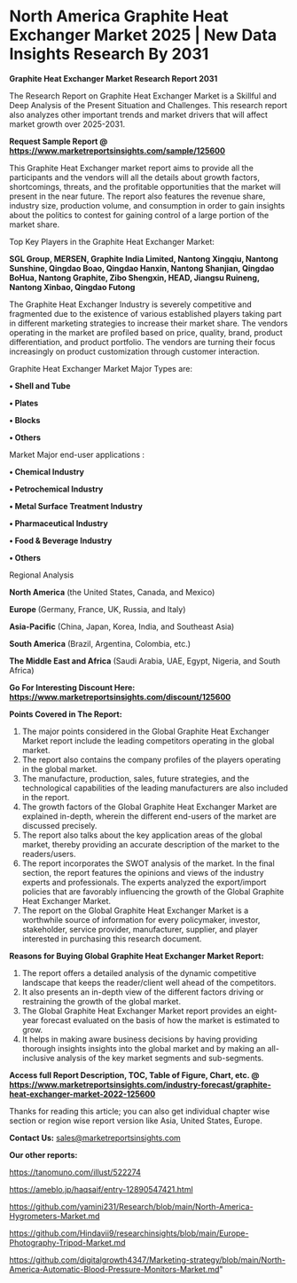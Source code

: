 # North America Graphite Heat Exchanger Market 2025 | New Data Insights Research By 2031

<strong>Graphite Heat Exchanger Market Research Report 2031</strong>

The Research Report on Graphite Heat Exchanger Market is a Skillful and Deep Analysis of the Present Situation and Challenges. This research report also analyzes other important trends and market drivers that will affect market growth over 2025-2031.

<strong>Request Sample Report @ <a href=https://www.marketreportsinsights.com/sample/125600>https://www.marketreportsinsights.com/sample/125600</a></strong>

This Graphite Heat Exchanger market report aims to provide all the participants and the vendors will all the details about growth factors, shortcomings, threats, and the profitable opportunities that the market will present in the near future. The report also features the revenue share, industry size, production volume, and consumption in order to gain insights about the politics to contest for gaining control of a large portion of the market share.

Top Key Players in the Graphite Heat Exchanger Market:

<strong>SGL Group, MERSEN, Graphite India Limited, Nantong Xingqiu, Nantong Sunshine, Qingdao Boao, Qingdao Hanxin, Nantong Shanjian, Qingdao BoHua, Nantong Graphite, Zibo Shengxin, HEAD, Jiangsu Ruineng, Nantong Xinbao, Qingdao Futong</strong>

The Graphite Heat Exchanger Industry is severely competitive and fragmented due to the existence of various established players taking part in different marketing strategies to increase their market share. The vendors operating in the market are profiled based on price, quality, brand, product differentiation, and product portfolio. The vendors are turning their focus increasingly on product customization through customer interaction.

Graphite Heat Exchanger Market Major Types are:

<strong>• Shell and Tube

• Plates

• Blocks

• Others</strong>

Market Major end-user applications :

<strong>• Chemical Industry

• Petrochemical Industry

• Metal Surface Treatment Industry

• Pharmaceutical Industry

• Food & Beverage Industry

• Others</strong>

Regional Analysis

</u><strong><b>North America</b></strong> (the United States, Canada, and Mexico)

<strong><b>Europe </b></strong>(Germany, France, UK, Russia, and Italy)

<strong><b>Asia-Pacific</b></strong> (China, Japan, Korea, India, and Southeast Asia)

<strong><b>South America</b></strong> (Brazil, Argentina, Colombia, etc.)

<strong><b>The Middle East and Africa</b></strong> (Saudi Arabia, UAE, Egypt, Nigeria, and South Africa)

<strong>Go For Interesting Discount Here: <a href=https://www.marketreportsinsights.com/discount/125600>https://www.marketreportsinsights.com/discount/125600</a></strong>

<strong>Points Covered in The Report:</strong>
<ol>
  <li>The major points considered in the Global Graphite Heat Exchanger Market report include the leading competitors operating in the global market.</li>
  <li>The report also contains the company profiles of the players operating in the global market.</li>
  <li>The manufacture, production, sales, future strategies, and the technological capabilities of the leading manufacturers are also included in the report.</li>
  <li>The growth factors of the Global Graphite Heat Exchanger Market are explained in-depth, wherein the different end-users of the market are discussed precisely.</li>
  <li>The report also talks about the key application areas of the global market, thereby providing an accurate description of the market to the readers/users.</li>
  <li>The report incorporates the SWOT analysis of the market. In the final section, the report features the opinions and views of the industry experts and professionals. The experts analyzed the export/import policies that are favorably influencing the growth of the Global Graphite Heat Exchanger Market.</li>
  <li>The report on the Global Graphite Heat Exchanger Market is a worthwhile source of information for every policymaker, investor, stakeholder, service provider, manufacturer, supplier, and player interested in purchasing this research document.</li>
</ol>
<strong>Reasons for Buying Global Graphite Heat Exchanger Market Report:</strong>

<ol>
  <li>The report offers a detailed analysis of the dynamic competitive landscape that keeps the reader/client well ahead of the competitors.</li>
  <li>It also presents an in-depth view of the different factors driving or restraining the growth of the global market.</li>
  <li>The Global Graphite Heat Exchanger Market report provides an eight-year forecast evaluated on the basis of how the market is estimated to grow.</li>
  <li>It helps in making aware business decisions by having providing thorough insights insights into the global market and by making an all-inclusive analysis of the key market segments and sub-segments.</li>
</ol>
<strong>Access full Report Description, TOC, Table of Figure, Chart, etc. @ <a href=https://www.marketreportsinsights.com/industry-forecast/graphite-heat-exchanger-market-2022-125600>https://www.marketreportsinsights.com/industry-forecast/graphite-heat-exchanger-market-2022-125600</a></strong>


Thanks for reading this article; you can also get individual chapter wise section or region wise report version like Asia, United States, Europe.

<strong>Contact Us:</strong>
sales@marketreportsinsights.com

<strong>Our other reports:</strong>

<a href=https://tanomuno.com/illust/522274>https://tanomuno.com/illust/522274</a>

<a href=https://ameblo.jp/haqsaif/entry-12890547421.html>https://ameblo.jp/haqsaif/entry-12890547421.html</a>

<a href=https://github.com/yamini231/Research/blob/main/North-America-Hygrometers-Market.md>https://github.com/yamini231/Research/blob/main/North-America-Hygrometers-Market.md</a>

<a href=https://github.com/Hindavii9/researchinsights/blob/main/Europe-Photography-Tripod-Market.md>https://github.com/Hindavii9/researchinsights/blob/main/Europe-Photography-Tripod-Market.md</a>

<a href=https://github.com/digitalgrowth4347/Marketing-strategy/blob/main/North-America-Automatic-Blood-Pressure-Monitors-Market.md>https://github.com/digitalgrowth4347/Marketing-strategy/blob/main/North-America-Automatic-Blood-Pressure-Monitors-Market.md</a>"
